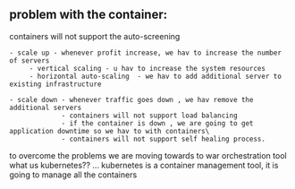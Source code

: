 problem with the container:
--------------------------
containers will not support the auto-screening
```
- scale up - whenever profit increase, we hav to increase the number of servers
     - vertical scaling - u hav to increase the system resources
     - horizontal auto-scaling  - we hav to add additional server to existing infrastructure
```
```
- scale down - whenever traffic goes down , we hav remove the additional servers
             - containers will not support load balancing
             - if the container is down , we are going to get application downtime so we hav to with containers\
             - containers will not support self healing process.
```
to overcome the problems we are moving towards to war orchestration tool
<br>
what us kubernetes??
... kubernetes is a container management tool, it is going to manage all the containers
